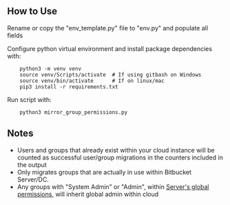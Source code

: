 ## How to Use
Rename or copy the "env_template.py" file to "env.py" and populate all fields

Configure python virtual environment and install package dependencies with:

        python3 -m venv venv
        source venv/Scripts/activate  # If using gitbash on Windows
        source venv/bin/activate      # If on linux/mac
        pip3 install -r requirements.txt

Run script with:

        python3 mirror_group_permissions.py

## Notes
* Users and groups that already exist within your cloud instance will be counted as successful user/group migrations in the counters included in the output
* Only migrates groups that are actually in use within Bitbucket Server/DC.
* Any groups with "System Admin" or "Admin", within [Server's global permissions](https://confluence.atlassian.com/bitbucketserver/global-permissions-776640369.html), will inherit global admin within cloud
